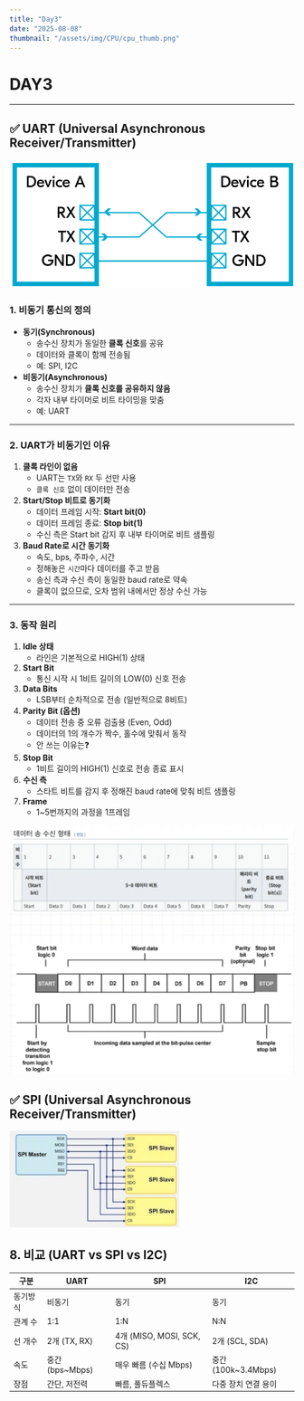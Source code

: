```yaml
---
title: "Day3"
date: "2025-08-08"
thumbnail: "/assets/img/CPU/cpu_thumb.png"
---
```


# DAY3

---

## ✅ UART (Universal Asynchronous Receiver/Transmitter)

![alt text](../../../../assets/img/CPU/UART.png)

### 1. 비동기 통신의 정의
- **동기(Synchronous)**  
  - 송수신 장치가 동일한 **클록 신호**를 공유  
  - 데이터와 클록이 함께 전송됨  
  - 예: SPI, I2C
- **비동기(Asynchronous)**  
  - 송수신 장치가 **클록 신호를 공유하지 않음**  
  - 각자 내부 타이머로 비트 타이밍을 맞춤  
  - 예: UART

---

### 2. UART가 비동기인 이유
1. **클록 라인이 없음**  
   - UART는 `TX`와 `RX` 두 선만 사용  
   - `클록 신호` 없이 데이터만 전송
2. **Start/Stop 비트로 동기화**  
   - 데이터 프레임 시작: **Start bit(0)**  
   - 데이터 프레임 종료: **Stop bit(1)**  
   - 수신 측은 Start bit 감지 후 내부 타이머로 비트 샘플링
3. **Baud Rate로 시간 동기화**  
   - 속도, bps, 주파수, 시간
   - 정해놓은 `시간`마다 데이터를 주고 받음
   - 송신 측과 수신 측이 동일한 baud rate로 약속  
   - 클록이 없으므로, 오차 범위 내에서만 정상 수신 가능

---

### 3. 동작 원리
1. **Idle 상태**
   - 라인은 기본적으로 HIGH(1) 상태
2. **Start Bit**
   - 통신 시작 시 1비트 길이의 LOW(0) 신호 전송
3. **Data Bits**
   - LSB부터 순차적으로 전송 (일반적으로 8비트)
4. **Parity Bit (옵션)**
   - 데이터 전송 중 오류 검출용 (Even, Odd)
   - 데이터의 1의 개수가 짝수, 홀수에 맞춰서 동작
   - 안 쓰는 이유는❓   
5. **Stop Bit**
   - 1비트 길이의 HIGH(1) 신호로 전송 종료 표시
6. **수신 측**
   - 스타트 비트를 감지 후 정해진 baud rate에 맞춰 비트 샘플링
7. **Frame**
   - 1~5번까지의 과정을 1프레임 

![alt text](../../../../assets/img/CPU/UART2.png)


## ✅ SPI (Universal Asynchronous Receiver/Transmitter)

![alt text](../../../../assets/img/CPU/SPI.png)


## 8. 비교 (UART vs SPI vs I2C)

| 구분   | UART          | SPI                | I2C                   |
|--------|--------------|--------------------|-----------------------|
| 동기방식 | 비동기         | 동기               | 동기                  |
| 관계 수 | 1:1         | 1:N               | N:N                  |
| 선 개수 | 2개 (TX, RX) | 4개 (MISO, MOSI, SCK, CS) | 2개 (SCL, SDA)       |
| 속도   | 중간 (bps~Mbps) | 매우 빠름 (수십 Mbps) | 중간 (100k~3.4Mbps)   |
| 장점   | 간단, 저전력   | 빠름, 풀듀플렉스    | 다중 장치 연결 용이    |